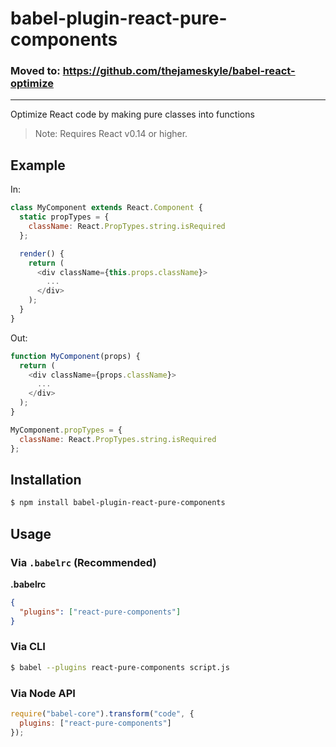# babel-plugin-react-pure-components

### Moved to: https://github.com/thejameskyle/babel-react-optimize

---

Optimize React code by making pure classes into functions

> Note: Requires React v0.14 or higher.

## Example

In:

```js
class MyComponent extends React.Component {
  static propTypes = {
    className: React.PropTypes.string.isRequired
  };

  render() {
    return (
      <div className={this.props.className}>
        ...
      </div>
    );
  }
}
```

Out:

```js
function MyComponent(props) {
  return (
    <div className={props.className}>
      ...
    </div>
  );
}

MyComponent.propTypes = {
  className: React.PropTypes.string.isRequired
};
```

## Installation

```sh
$ npm install babel-plugin-react-pure-components
```

## Usage

### Via `.babelrc` (Recommended)

**.babelrc**

```json
{
  "plugins": ["react-pure-components"]
}
```

### Via CLI

```sh
$ babel --plugins react-pure-components script.js
```

### Via Node API

```javascript
require("babel-core").transform("code", {
  plugins: ["react-pure-components"]
});
```
